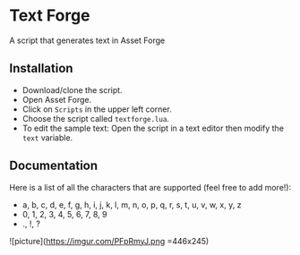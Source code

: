 # Text Forge
A script that generates text in Asset Forge

## Installation
- Download/clone the script.
- Open Asset Forge.
- Click on `Scripts` in the upper left corner.
- Choose the script called `textforge.lua`.
- To edit the sample text: Open the script in a text editor then modify the `text` variable.

## Documentation
Here is a list of all the characters that are supported (feel free to add more!):
- a, b, c, d, e, f, g, h, i, j, k, l, m, n, o, p, q, r, s, t, u, v, w, x, y, z
- 0, 1, 2, 3, 4, 5, 6, 7, 8, 9
- ., !, ?

![picture](https://imgur.com/PFpRmyJ.png =446x245)
